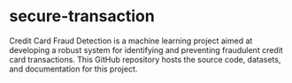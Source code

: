 # secure-transaction
Credit Card Fraud Detection is a machine learning project aimed at developing a robust system for identifying and preventing fraudulent credit card transactions. This GitHub repository hosts the source code, datasets, and documentation for this project.
